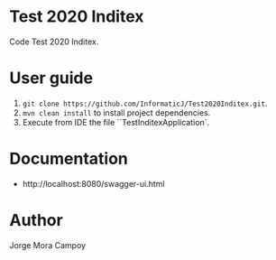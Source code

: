 # Test 2020 Inditex
Code Test 2020 Inditex.

# User guide
1. ```git clone https://github.com/InformaticJ/Test2020Inditex.git```.
2. ``mvn clean install`` to install project dependencies.
3. Execute from IDE the file ``TestInditexApplication`.

# Documentation
- http://localhost:8080/swagger-ui.html

# Author
Jorge Mora Campoy